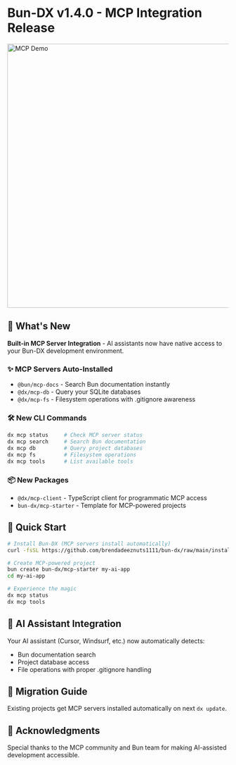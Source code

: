 # Bun-DX v1.4.0 - MCP Integration Release

<img src="docs/mcp-demo.gif" alt="MCP Demo" width="600">

## 🚀 What's New

**Built-in MCP Server Integration** - AI assistants now have native access to your Bun-DX development environment.

### ✨ MCP Servers Auto-Installed
- `@bun/mcp-docs` - Search Bun documentation instantly
- `@dx/mcp-db` - Query your SQLite databases
- `@dx/mcp-fs` - Filesystem operations with .gitignore awareness

### 🛠️ New CLI Commands
```bash
dx mcp status     # Check MCP server status
dx mcp search     # Search Bun documentation
dx mcp db         # Query project databases
dx mcp fs         # Filesystem operations
dx mcp tools      # List available tools
```

### 📦 New Packages
- `@dx/mcp-client` - TypeScript client for programmatic MCP access
- `bun-dx/mcp-starter` - Template for MCP-powered projects

## 🎯 Quick Start

```bash
# Install Bun-DX (MCP servers install automatically)
curl -fsSL https://github.com/brendadeeznuts1111/bun-dx/raw/main/install.sh | bash

# Create MCP-powered project
bun create bun-dx/mcp-starter my-ai-app
cd my-ai-app

# Experience the magic
dx mcp status
dx mcp tools
```

## 🔧 AI Assistant Integration

Your AI assistant (Cursor, Windsurf, etc.) now automatically detects:
- Bun documentation search
- Project database access
- File operations with proper .gitignore handling

## 📝 Migration Guide

Existing projects get MCP servers installed automatically on next `dx update`.

## 🙏 Acknowledgments

Special thanks to the MCP community and Bun team for making AI-assisted development accessible.
